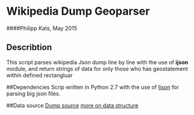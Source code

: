 Wikipedia Dump Geoparser
========================
####Philipp Kats, May 2015

## Describtion
This script parses wikipedia Json dump line by line with the use of **ijson** module, and return strings of data for only those who has geostatement within defined rectangluar

##Dependencies
Scrip written in Python 2.7  with the use of [Ijson](https://pypi.python.org/pypi/ijson/)  for parsing big json files.

##Data source
[Dump source](http://www.wikidata.org/wiki/Wikidata:Database_download)
[more on data structure](http://www.mediawiki.org/wiki/Wikibase/DataModel/Primer#Ranks)

